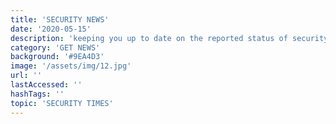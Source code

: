 ```yaml
---
title: 'SECURITY NEWS'
date: '2020-05-15'
description: 'keeping you up to date on the reported status of security vulnerabilities of commonly used software'
category: 'GET NEWS'
background: '#9EA4D3'
image: '/assets/img/12.jpg'
url: ''
lastAccessed: ''
hashTags: ''
topic: 'SECURITY TIMES'
---
```

